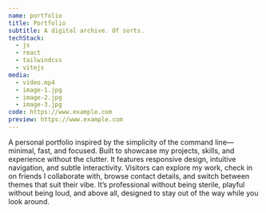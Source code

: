 ```yaml
---
name: portfolio
title: Portfolio
subtitle: A digital archive. Of sorts.
techStack:
  - js
  - react
  - tailwindcss
  - vitejs
media:
  - video.mp4
  - image-1.jpg
  - image-2.jpg
  - image-3.jpg
code: https://www.example.com
preview: https://www.example.com
---
```


A personal portfolio inspired by the simplicity of the command line—minimal, fast, and focused. Built to showcase my projects, skills, and experience without the clutter. It features responsive design, intuitive navigation, and subtle interactivity. Visitors can explore my work, check in on friends I collaborate with, browse contact details, and switch between themes that suit their vibe. It’s professional without being sterile, playful without being loud, and above all, designed to stay out of the way while you look around.
